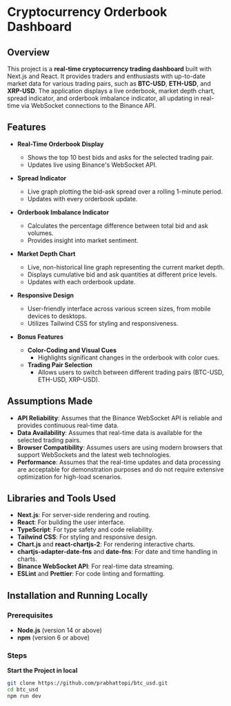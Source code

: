 # Cryptocurrency Orderbook Dashboard

## Overview

This project is a **real-time cryptocurrency trading dashboard** built with Next.js and React. It provides traders and enthusiasts with up-to-date market data for various trading pairs, such as **BTC-USD**, **ETH-USD**, and **XRP-USD**. The application displays a live orderbook, market depth chart, spread indicator, and orderbook imbalance indicator, all updating in real-time via WebSocket connections to the Binance API.

## Features

- **Real-Time Orderbook Display**
  - Shows the top 10 best bids and asks for the selected trading pair.
  - Updates live using Binance's WebSocket API.

- **Spread Indicator**
  - Live graph plotting the bid-ask spread over a rolling 1-minute period.
  - Updates with every orderbook update.

- **Orderbook Imbalance Indicator**
  - Calculates the percentage difference between total bid and ask volumes.
  - Provides insight into market sentiment.

- **Market Depth Chart**
  - Live, non-historical line graph representing the current market depth.
  - Displays cumulative bid and ask quantities at different price levels.
  - Updates with each orderbook update.

- **Responsive Design**
  - User-friendly interface across various screen sizes, from mobile devices to desktops.
  - Utilizes Tailwind CSS for styling and responsiveness.

- **Bonus Features**
  - **Color-Coding and Visual Cues**
    - Highlights significant changes in the orderbook with color cues.
  - **Trading Pair Selection**
    - Allows users to switch between different trading pairs (BTC-USD, ETH-USD, XRP-USD).

## Assumptions Made

- **API Reliability**: Assumes that the Binance WebSocket API is reliable and provides continuous real-time data.
- **Data Availability**: Assumes that real-time data is available for the selected trading pairs.
- **Browser Compatibility**: Assumes users are using modern browsers that support WebSockets and the latest web technologies.
- **Performance**: Assumes that the real-time updates and data processing are acceptable for demonstration purposes and do not require extensive optimization for high-load scenarios.

## Libraries and Tools Used

- **Next.js**: For server-side rendering and routing.
- **React**: For building the user interface.
- **TypeScript**: For type safety and code reliability.
- **Tailwind CSS**: For styling and responsive design.
- **Chart.js** and **react-chartjs-2**: For rendering interactive charts.
- **chartjs-adapter-date-fns** and **date-fns**: For date and time handling in charts.
- **Binance WebSocket API**: For real-time data streaming.
- **ESLint** and **Prettier**: For code linting and formatting.

## Installation and Running Locally

### Prerequisites

- **Node.js** (version 14 or above)
- **npm** (version 6 or above)

### Steps

**Start the Project in local**

   ```bash
   git clone https://github.com/prabhattopi/btc_usd.git
   cd btc_usd
   npm run dev
   ```